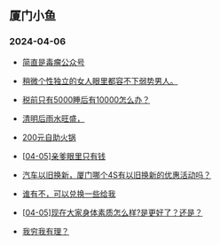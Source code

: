## 厦门小鱼 
### 2024-04-06

+ [简直是毒瘤公众号](http://bbs.xmfish.com/read-htm-tid-18171071.html)

+ [稍微个性独立的女人眼里都容不下弱势男人。](http://bbs.xmfish.com/read-htm-tid-18170983.html)

+ [税前只有5000睡后有10000怎么办？](http://bbs.xmfish.com/read-htm-tid-18170963.html)

+ [清明后雨水旺盛，](http://bbs.xmfish.com/read-htm-tid-18170955.html)

+ [200元自助火锅](http://bbs.xmfish.com/read-htm-tid-18171074.html)

+ [[04-05]亲爹眼里只有钱](http://bbs.xmfish.com/read-htm-tid-18171106.html)

+ [汽车以旧换新，厦门哪个4S有以旧换新的优惠活动吗？](http://bbs.xmfish.com/read-htm-tid-18170992.html)

+ [谁有不，可以兑换一些给我](http://bbs.xmfish.com/read-htm-tid-18171171.html)

+ [[04-05]现在大家身体素质怎么样?是更好了？还是？](http://bbs.xmfish.com/read-htm-tid-18171129.html)

+ [我穷我有理？](http://bbs.xmfish.com/read-htm-tid-18171196.html)

